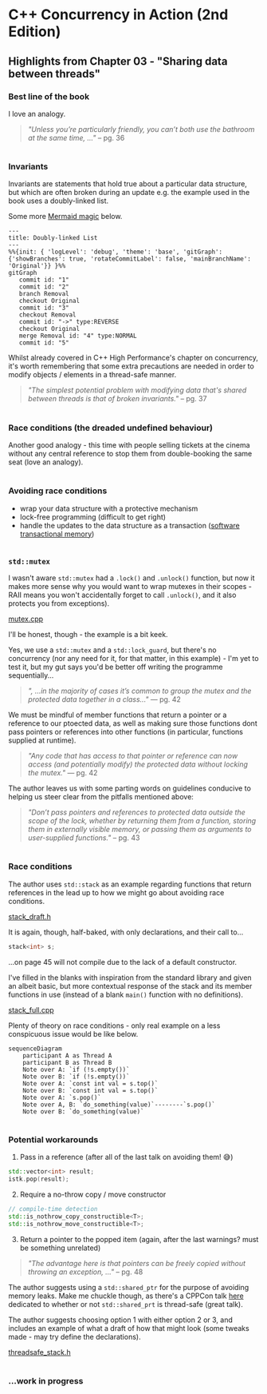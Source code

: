 # C++ Concurrency in Action (2nd Edition)

## Highlights from Chapter 03 - "Sharing data between threads"

### Best line of the book
I love an analogy.
> _"Unless you’re particularly friendly, you can’t both use the bathroom at the same time, ..."_ – pg. 36

#
### Invariants
Invariants are statements that hold true about a particular data structure, but which are often broken during an update e.g. the example used in the book uses a doubly-linked list.

Some more [Mermaid magic](https://mermaid.js.org/syntax/gitgraph.html) below.

```mermaid
---
title: Doubly-linked List
---
%%{init: { 'logLevel': 'debug', 'theme': 'base', 'gitGraph': {'showBranches': true, 'rotateCommitLabel': false, 'mainBranchName': 'Original'}} }%%
gitGraph
   commit id: "1"
   commit id: "2"
   branch Removal
   checkout Original
   commit id: "3"
   checkout Removal
   commit id: "->" type:REVERSE
   checkout Original
   merge Removal id: "4" type:NORMAL
   commit id: "5"
```
Whilst already covered in C++ High Performance's chapter on concurrency, it's worth remembering that some extra precautions are needed in order to modify objects / elements in a thread-safe manner.
> _"The simplest potential problem with modifying data that's shared between threads is that of broken invariants."_ – pg. 37

#
### Race conditions (the dreaded undefined behaviour)
Another good analogy - this time with people selling tickets at the cinema without any central reference to stop them from double-booking the same seat (love an analogy).

#
### Avoiding race conditions
* wrap your data structure with a protective mechanism
* lock-free programming (difficult to get right)
* handle the updates to the data structure as a transaction ([software transactional memory](https://en.wikipedia.org/wiki/Software_transactional_memory))

#
### `std::mutex`
I wasn't aware `std::mutex` had a `.lock()` and `.unlock()` function, but now it makes more sense why you would want to wrap mutexes in their scopes - RAII means you won't accidentally forget to call `.unlock()`, and it also protects you from exceptions).

[mutex.cpp](mutex.cpp)

I'll be honest, though - the example is a bit keek.

Yes, we use a `std::mutex` and a `std::lock_guard`, but there's no concurrency (nor any need for it, for that matter, in this example) - I'm yet to test it, but my gut says you'd be better off writing the programme sequentially...

>_", ...in the majority of cases it’s common to group the mutex and the protected data together in a class..."_ — pg. 42

We must be mindful of member functions that return a pointer or a reference to our ptoected data, as well as making sure those functions dont pass pointers or references into other functions (in particular, functions supplied at runtime).

>_"Any code that has access to that pointer or reference can now access (and potentially modify) the protected data without locking the mutex."_ — pg. 42

The author leaves us with some parting words on guidelines conducive to helping us steer clear from the pitfalls mentioned above:
> _"Don’t pass pointers and references to protected data outside the scope of the lock, whether by returning them from a function, storing them in externally visible memory, or passing them as arguments to user-supplied functions."_ – pg. 43

#
### Race conditions
The author uses `std::stack` as an example regarding functions that return references in the lead up to how we might go about avoiding race conditions.

[stack_draft.h](stack_draft.h)

It is again, though, half-baked, with only declarations, and their call to...
```cpp
stack<int> s;
```
...on page 45 will not compile due to the lack of a default constructor.

I've filled in the blanks with inspiration from the standard library and given an albeit basic, but more contextual response of the stack and its member functions in use (instead of a blank `main()` function with no definitions).

[stack_full.cpp](stack_full.cpp)
 
Plenty of theory on race conditions - only real example on a less conspicuous issue would be like below.

```mermaid
sequenceDiagram
    participant A as Thread A
    participant B as Thread B
    Note over A: `if (!s.empty())`
    Note over B: `if (!s.empty())`
    Note over A: `const int val = s.top()`
    Note over B: `const int val = s.top()`
    Note over A: `s.pop()`
    Note over A, B: `do_something(value)`--------`s.pop()`
    Note over B: `do_something(value)`
```

#
### Potential workarounds
1) Pass in a reference (after all of the last talk on avoiding them! 😅)
```cpp
std::vector<int> result;
istk.pop(result);
```
2) Require a no-throw copy / move constructor
```cpp
// compile-time detection
std::is_nothrow_copy_constructible<T>;
std::is_nothrow_move_constructible<T>;
```
3) Return a pointer to the popped item (again, after the last warnings? must be something unrelated)
>_"The advantage here is that pointers can be freely copied without throwing an exception, ..."_ – pg. 48

The author suggests using a `std::shared_ptr` for the purpose of avoiding memory leaks. Make me chuckle though, as there's a CPPCon talk [here](https://youtu.be/lkgszkPnV8g?t=1257) dedicated to whether or not `std::shared_prt` is thread-safe (great talk).

The author suggests choosing option 1 with either option 2 or 3, and includes an example of what a draft of how that might look (some tweaks made - may try define the declarations).

[threadsafe_stack.h](threadsafe_stack.h)

#
### ...work in progress
